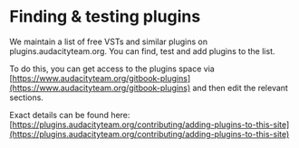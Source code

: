 # Finding & testing plugins

We maintain a list of free VSTs and similar plugins on plugins.audacityteam.org. You can find, test and add plugins to the list.&#x20;

To do this, you can get access to the plugins space via [https://www.audacityteam.org/gitbook-plugins](https://www.audacityteam.org/gitbook-plugins) and then edit the relevant sections.

Exact details can be found here: [https://plugins.audacityteam.org/contributing/adding-plugins-to-this-site](https://plugins.audacityteam.org/contributing/adding-plugins-to-this-site)
